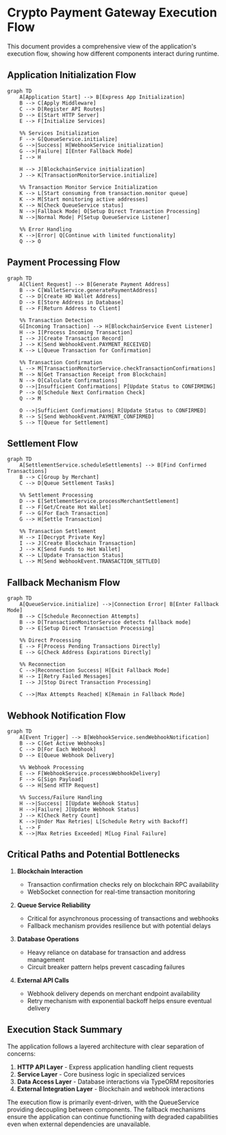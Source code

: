 # Crypto Payment Gateway Execution Flow

This document provides a comprehensive view of the application's execution flow, showing how different components interact during runtime.

## Application Initialization Flow

```mermaid
graph TD
    A[Application Start] --> B[Express App Initialization]
    B --> C[Apply Middleware]
    C --> D[Register API Routes]
    D --> E[Start HTTP Server]
    E --> F[Initialize Services]
    
    %% Services Initialization
    F --> G[QueueService.initialize]
    G -->|Success| H[WebhookService initialization]
    G -->|Failure| I[Enter Fallback Mode]
    I --> H
    
    H --> J[BlockchainService initialization]
    J --> K[TransactionMonitorService.initialize]
    
    %% Transaction Monitor Service Initialization
    K --> L[Start consuming from transaction.monitor queue]
    K --> M[Start monitoring active addresses]
    K --> N[Check QueueService status]
    N -->|Fallback Mode| O[Setup Direct Transaction Processing]
    N -->|Normal Mode| P[Setup QueueService Listener]
    
    %% Error Handling
    K -->|Error| Q[Continue with limited functionality]
    Q --> O
```

## Payment Processing Flow

```mermaid
graph TD
    A[Client Request] --> B[Generate Payment Address]
    B --> C[WalletService.generatePaymentAddress]
    C --> D[Create HD Wallet Address]
    D --> E[Store Address in Database]
    E --> F[Return Address to Client]
    
    %% Transaction Detection
    G[Incoming Transaction] --> H[BlockchainService Event Listener]
    H --> I[Process Incoming Transaction]
    I --> J[Create Transaction Record]
    J --> K[Send WebhookEvent.PAYMENT_RECEIVED]
    K --> L[Queue Transaction for Confirmation]
    
    %% Transaction Confirmation
    L --> M[TransactionMonitorService.checkTransactionConfirmations]
    M --> N[Get Transaction Receipt from Blockchain]
    N --> O[Calculate Confirmations]
    O -->|Insufficient Confirmations| P[Update Status to CONFIRMING]
    P --> Q[Schedule Next Confirmation Check]
    Q --> M
    
    O -->|Sufficient Confirmations| R[Update Status to CONFIRMED]
    R --> S[Send WebhookEvent.PAYMENT_CONFIRMED]
    S --> T[Queue for Settlement]
```

## Settlement Flow

```mermaid
graph TD
    A[SettlementService.scheduleSettlements] --> B[Find Confirmed Transactions]
    B --> C[Group by Merchant]
    C --> D[Queue Settlement Tasks]
    
    %% Settlement Processing
    D --> E[SettlementService.processMerchantSettlement]
    E --> F[Get/Create Hot Wallet]
    F --> G[For Each Transaction]
    G --> H[Settle Transaction]
    
    %% Transaction Settlement
    H --> I[Decrypt Private Key]
    I --> J[Create Blockchain Transaction]
    J --> K[Send Funds to Hot Wallet]
    K --> L[Update Transaction Status]
    L --> M[Send WebhookEvent.TRANSACTION_SETTLED]
```

## Fallback Mechanism Flow

```mermaid
graph TD
    A[QueueService.initialize] -->|Connection Error| B[Enter Fallback Mode]
    B --> C[Schedule Reconnection Attempts]
    B --> D[TransactionMonitorService detects fallback mode]
    D --> E[Setup Direct Transaction Processing]
    
    %% Direct Processing
    E --> F[Process Pending Transactions Directly]
    E --> G[Check Address Expirations Directly]
    
    %% Reconnection
    C -->|Reconnection Success| H[Exit Fallback Mode]
    H --> I[Retry Failed Messages]
    I --> J[Stop Direct Transaction Processing]
    
    C -->|Max Attempts Reached| K[Remain in Fallback Mode]
```

## Webhook Notification Flow

```mermaid
graph TD
    A[Event Trigger] --> B[WebhookService.sendWebhookNotification]
    B --> C[Get Active Webhooks]
    C --> D[For Each Webhook]
    D --> E[Queue Webhook Delivery]
    
    %% Webhook Processing
    E --> F[WebhookService.processWebhookDelivery]
    F --> G[Sign Payload]
    G --> H[Send HTTP Request]
    
    %% Success/Failure Handling
    H -->|Success| I[Update Webhook Status]
    H -->|Failure| J[Update Webhook Status]
    J --> K[Check Retry Count]
    K -->|Under Max Retries| L[Schedule Retry with Backoff]
    L --> F
    K -->|Max Retries Exceeded| M[Log Final Failure]
```

## Critical Paths and Potential Bottlenecks

1. **Blockchain Interaction**
   - Transaction confirmation checks rely on blockchain RPC availability
   - WebSocket connection for real-time transaction monitoring

2. **Queue Service Reliability**
   - Critical for asynchronous processing of transactions and webhooks
   - Fallback mechanism provides resilience but with potential delays

3. **Database Operations**
   - Heavy reliance on database for transaction and address management
   - Circuit breaker pattern helps prevent cascading failures

4. **External API Calls**
   - Webhook delivery depends on merchant endpoint availability
   - Retry mechanism with exponential backoff helps ensure eventual delivery

## Execution Stack Summary

The application follows a layered architecture with clear separation of concerns:

1. **HTTP API Layer** - Express application handling client requests
2. **Service Layer** - Core business logic in specialized services
3. **Data Access Layer** - Database interactions via TypeORM repositories
4. **External Integration Layer** - Blockchain and webhook interactions

The execution flow is primarily event-driven, with the QueueService providing decoupling between components. The fallback mechanisms ensure the application can continue functioning with degraded capabilities even when external dependencies are unavailable.